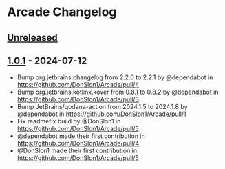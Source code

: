 <!-- Keep a Changelog guide -> https://keepachangelog.com -->

# Arcade Changelog

## [Unreleased]

## [1.0.1] - 2024-07-12

- Bump org.jetbrains.changelog from 2.2.0 to 2.2.1 by @dependabot in https://github.com/DonSlon1/Arcade/pull/4
- Bump org.jetbrains.kotlinx.kover from 0.8.1 to 0.8.2 by @dependabot in https://github.com/DonSlon1/Arcade/pull/3
- Bump JetBrains/qodana-action from 2024.1.5 to 2024.1.8 by @dependabot in https://github.com/DonSlon1/Arcade/pull/1
- Fix readmefix build by @DonSlon1 in https://github.com/DonSlon1/Arcade/pull/5
- @dependabot made their first contribution in https://github.com/DonSlon1/Arcade/pull/4
- @DonSlon1 made their first contribution in https://github.com/DonSlon1/Arcade/pull/5

[Unreleased]: https://github.com/DonSlon1/Arcade/compare/v1.0.1...HEAD
[1.0.1]: https://github.com/DonSlon1/Arcade/commits/v1.0.1

